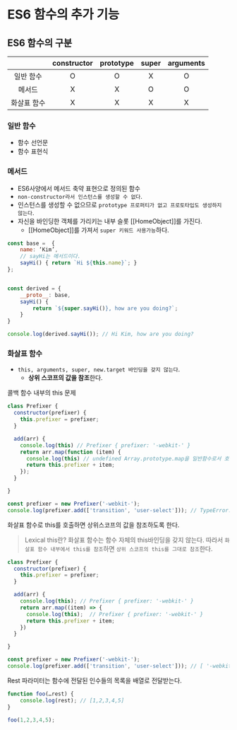 # ES6 함수의 추가 기능

## ES6 함수의 구분

||constructor|prototype|super|arguments
|:---:|:---:|:---:|:---:|:---:|
|일반 함수| O | O | X | O |
|메서드| X | X | O | O |
|화살표 함수| X | X | X | X |

### 일반 함수
* 함수 선언문 
* 함수 표현식

### 메서드
* ES6사양에서 메서드 축약 표현으로 정의된 함수
* `non-constructor라서 인스턴스를 생성할 수 없다`.
* 인스턴스를 생성할 수 없으므로 `prototype 프로퍼티가 없고 프로토타입도 생성하지 않는다`.
* 자신을 바인딩한 객체를 가리키는 내부 슬롯 [[HomeObject]]를 가진다.
    * [[HomeObject]]를 가져서 `super 키워드 사용가능`하다.

```js
const base =  {
	name: ‘Kim’,
	// sayHi는 메서드이다.
	sayHi() { return `Hi ${this.name}`; }
};


const derived = {
	__proto__: base,
	sayHi() {
		return `${super.sayHi()}, how are you doing?`;
	}
}

console.log(derived.sayHi()); // Hi Kim, how are you doing?
```

### 화살표 함수
* `this, arguments, super, new.target 바인딩을 갖지 않는다`.
    * <b>상위 스코프의 값을 참조</b>한다.

콜백 함수 내부의 this 문제

```js
class Prefixer {
  constructor(prefixer) {
    this.prefixer = prefixer;
  }

  add(arr) {
    console.log(this) // Prefixer { prefixer: '-webkit-' }
    return arr.map(function (item) {
      console.log(this) // undefined Array.prototype.map을 일반함수로서 호출하기 때문에 this가 전역이다.
      return this.prefixer + item;
    });
  }

}

const prefixer = new Prefixer('-webkit-');
console.log(prefixer.add(['transition', 'user-select'])); // TypeError: Cannot read property 'prefixer' of undefined

```

화살표 함수로 this를 호출하면 상위스코프의 값을 참조하도록 한다.

> Lexical this란? 화살표 함수는 함수 자체의 this바인딩을 갖지 않는다. 따라서 `화살표 함수 내부에서 this를 참조`하면 `상위 스코프의 this를 그대로 참조`한다.

```js
class Prefixer {
  constructor(prefixer) {
    this.prefixer = prefixer;
  }

  add(arr) {
    console.log(this); // Prefixer { prefixer: '-webkit-' }
    return arr.map((item) => {
      console.log(this);  // Prefixer { prefixer: '-webkit-' }
      return this.prefixer + item;
    })
  }

}

const prefixer = new Prefixer('-webkit-');
console.log(prefixer.add(['transition', 'user-select'])); // [ '-webkit-transition', '-webkit-user-select' ]

```

Rest 파라미터는 함수에 전달된 인수들의 목록을 배열로 전달받는다.

```js
function foo(…rest) {
	console.log(rest); // [1,2,3,4,5]
}

foo(1,2,3,4,5);
```